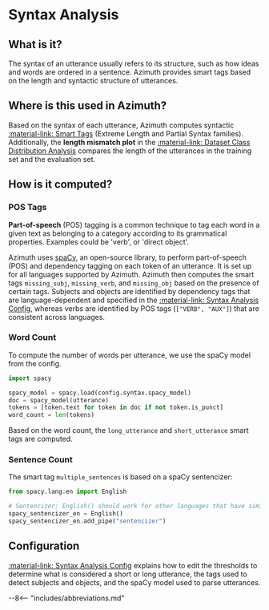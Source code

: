 # Syntax Analysis

## What is it?

The syntax of an utterance usually refers to its structure, such as how ideas and words are ordered
in a sentence. Azimuth provides smart tags based on the length and syntactic structure of
utterances.

## Where is this used in Azimuth?

Based on the syntax of each utterance, Azimuth computes syntactic [:material-link: Smart
Tags](smart-tags.md) (Extreme Length and Partial Syntax families). Additionally, the
**length mismatch plot** in the
[:material-link: Dataset Class Distribution Analysis](../user-guide/dataset-warnings.md) compares
the length of the utterances in the training set and the evaluation set.

## How is it computed?

### POS Tags

**Part-of-speech** (POS) tagging is a common technique to tag each word in a given text as belonging
to a category according to its grammatical properties. Examples could be 'verb', or 'direct object'.

Azimuth uses [spaCy](https://github.com/explosion/spaCy), an open-source library, to perform
part-of-speech (POS) and dependency tagging on each token of an utterance. It is set up for all
languages supported by Azimuth. Azimuth then computes the smart tags `missing_subj`, `missing_verb`,
and `missing_obj` based on the presence of certain tags. Subjects and objects are identified by
dependency tags that are language-dependent and specified in the
[:material-link: Syntax Analysis Config](../reference/configuration/analyses/syntax.md), whereas
verbs are identified by POS tags (`["VERB", "AUX"]`) that are consistent across languages.

### Word Count

To compute the number of words per utterance, we use the spaCy model from the config.

```python
import spacy

spacy_model = spacy.load(config.syntax.spacy_model)
doc = spacy_model(utterance)
tokens = [token.text for token in doc if not token.is_punct]
word_count = len(tokens)
```
Based on the word count, the `long_utterance` and `short_utterance` smart tags are computed.

### Sentence Count
The smart tag `multiple_sentences` is based on a spaCy sentencizer:

```python
from spacy.lang.en import English

# Sentencizer; English() should work for other languages that have similar sentence conventions.
spacy_sentencizer_en = English()
spacy_sentencizer_en.add_pipe("sentencizer")
```

## Configuration

[:material-link: Syntax Analysis Config](../reference/configuration/analyses/syntax.md)
explains how to edit the thresholds to determine what is considered a short or long utterance,
the tags used to detect subjects and objects, and the spaCy model used to parse utterances.


--8<-- "includes/abbreviations.md"
